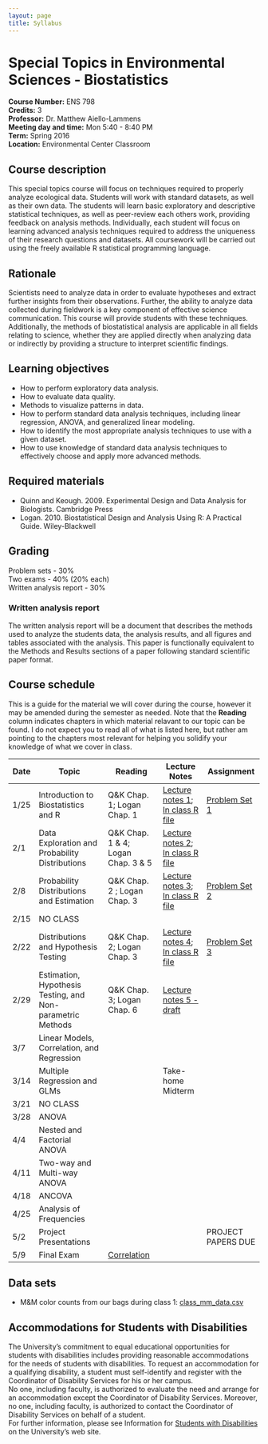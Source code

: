 ```yaml
---
layout: page
title: Syllabus
---
```


# Special Topics in Environmental Sciences - Biostatistics

**Course Number:** ENS 798  
**Credits:** 3  
**Professor:** Dr. Matthew Aiello-Lammens  
**Meeting day and time:** Mon 5:40 - 8:40 PM  
**Term:** Spring 2016  
**Location:** Environmental Center Classroom   

## Course description

This special topics course will focus on techniques required to properly analyze ecological data. 
Students will work with standard datasets, as well as their own data.
The students will learn basic exploratory and descriptive statistical techniques, as well as peer-review each others work, providing feedback on analysis methods.
Individually, each student will focus on learning advanced analysis techniques required to address the uniqueness of their research questions and datasets.
All coursework will be carried out using the freely available R statistical programming language.


## Rationale

Scientists need to analyze data in order to evaluate hypotheses and extract further insights from their observations. 
Further, the ability to analyze data collected during fieldwork is a key component of effective science communication. 
This course will provide students with these techniques.
Additionally, the methods of biostatistical analysis are applicable in all fields relating to science, whether they are applied directly when analyzing data or indirectly by providing a structure to interpret scientific findings.


## Learning objectives

* How to perform exploratory data analysis.
* How to evaluate data quality.
* Methods to visualize patterns in data.
* How to perform standard data analysis techniques, including linear regression, ANOVA, and generalized linear modeling.
* How to identify the most appropriate analysis techniques to use with a given dataset.
* How to use knowledge of standard data analysis techniques to effectively choose and apply more advanced methods.


## Required materials

* Quinn and Keough. 2009. Experimental Design and Data Analysis for Biologists. Cambridge Press
* Logan. 2010. Biostatistical Design and Analysis Using R: A Practical Guide. Wiley-Blackwell

## Grading

Problem sets - 30%  
Two exams - 40% (20% each)  
Written analysis report - 30%  

### Written analysis report

The written analysis report will be a document that describes the methods used to analyze the students data, the analysis results, and all figures and tables associated with the analysis. 
This paper is functionally equivalent to the Methods and Results sections of a paper following standard scientific paper format.


## Course schedule

This is a guide for the material we will cover during the course, however it may be amended during the semester as needed. 
Note that the **Reading** column indicates chapters in which material relavant to our topic can be found. 
I do not expect you to read all of what is listed here, but rather am pointing to the chapters most relevant for helping you solidify your knowledge of what we cover in class.

|Date | Topic | Reading | Lecture Notes | Assignment |
|-----|-------|---------|---------------|------------|
|1/25 |Introduction to Biostatistics and R |Q&K Chap. 1; Logan Chap. 1 | [Lecture notes 1](http://mlammens.github.io/Biostats/lectures/Lecture-1.html); [In class R file](http://mlammens.github.io/Biostats/lectures/Lecture-1-InClass.R)|[Problem Set 1](http://mlammens.github.io/Biostats/problem_sets/Problem-set-1.html) |
|2/1  |Data Exploration and Probability Distributions |Q&K Chap. 1 & 4; Logan Chap. 3 & 5 | [Lecture notes 2](http://mlammens.github.io/Biostats/lectures/Lecture-2.html); [In class R file](http://mlammens.github.io/Biostats/lectures/Lecture-2-InClass.R)| |
|2/8  |Probability Distributions and Estimation |Q&K Chap. 2 ; Logan Chap. 3 |[Lecture notes 3](http://mlammens.github.io/Biostats/lectures/Lecture-3.html); [In class R file](http://mlammens.github.io/Biostats/lectures/Lecture-3-InClass.R) | [Problem Set 2](http://mlammens.github.io/Biostats/problem_sets/Problem-set-2.html)|
|2/15 | NO CLASS | | | |
|2/22 |Distributions and Hypothesis Testing |Q&K Chap. 2; Logan Chap. 3 |[Lecture notes 4](http://mlammens.github.io/Biostats/lectures/Lecture-4.html); [In class R file](http://mlammens.github.io/Biostats/lectures/Lecture-4-InClass.R) |[Problem Set 3](http://mlammens.github.io/Biostats/problem_sets/Problem-set-3.html) |
|2/29 |Estimation, Hypothesis Testing, and Non-parametric Methods |Q&K Chap. 3; Logan Chap. 6  |[Lecture notes 5 - draft](http://mlammens.github.io/Biostats/lectures/Lecture-5.html) | |
|3/7  |Linear Models, Correlation, and Regression | | | |
|3/14 |Multiple Regression and GLMs | | Take-home Midterm | |
|3/21 | NO CLASS | | | |
|3/28 |ANOVA | | | |
|4/4  |Nested and Factorial ANOVA | | | |
|4/11 |Two-way and Multi-way ANOVA | | | |
|4/18 |ANCOVA | | | |
|4/25 |Analysis of Frequencies | | | |
|5/2  |Project Presentations | | | PROJECT PAPERS DUE |
|5/9  |Final Exam | [Correlation](https://xkcd.com/552/) | | |

## Data sets

* M&M color counts from our bags during class 1: [class_mm_data.csv](http://mlammens.github.io/Biostats/data/class_mm_data.csv)

## Accommodations for Students with Disabilities

The University’s commitment to equal educational opportunities for students with disabilities includes providing reasonable accommodations for the needs of students with disabilities. 
To request an accommodation for a qualifying disability, a student must self-identify and register with the Coordinator of Disability Services for his or her campus.  
No one, including faculty, is authorized to evaluate the need and arrange for an accommodation except the Coordinator of Disability Services. 
Moreover, no one, including faculty, is authorized to contact the Coordinator of Disability Services on behalf of a student.  
For further information, please see Information for [Students with Disabilities](http://www.pace.edu/counseling/office-of-disability-services) on the University’s web site.

